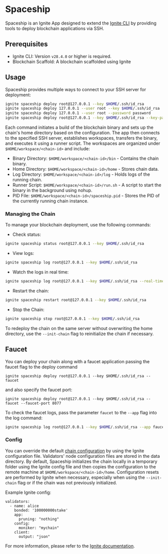 # Spaceship

Spaceship is an Ignite App designed to extend the [Ignite CLI](https://github.com/ignite/cli) by providing tools to
deploy blockchain applications via SSH.

## Prerequisites

* Ignite CLI: Version `v28.4.0` or higher is required.
* Blockchain Scaffold: A blockchain scaffolded using Ignite

## Usage

Spaceship provides multiple ways to connect to your SSH server for deployment:

```sh
ignite spaceship deploy root@127.0.0.1 --key $HOME/.ssh/id_rsa
ignite spaceship deploy 127.0.0.1 --user root --key $HOME/.ssh/id_rsa
ignite spaceship deploy 127.0.0.1 --user root --password password
ignite spaceship deploy root@127.0.0.1 --key $HOME/.ssh/id_rsa --key-password key_password
```

Each command initiates a build of the blockchain binary and sets up the chain's home directory based on the
configuration. The app then connects to the specified SSH server, establishes workspaces, transfers the binary, and
executes it using a runner script. The workspaces are organized under `$HOME/workspace/<chain-id>` and include:

- Binary Directory: `$HOME/workspace/<chain-id>/bin` - Contains the chain binary.
- Home Directory: `$HOME/workspace/<chain-id>/home` - Stores chain data.
- Log Directory: `$HOME/workspace/<chain-id>/log` - Holds logs of the running chain.
- Runner Script: `$HOME/workspace/<chain-id>/run.sh` - A script to start the binary in the background using nohup.
- PID File: `$HOME/workspace/<chain-id>/spaceship.pid` - Stores the PID of the currently running chain instance.

### Managing the Chain

To manage your blockchain deployment, use the following commands:

- Check status:

```sh
ignite spaceship status root@127.0.0.1 --key $HOME/.ssh/id_rsa
```

- View logs:

```sh
ignite spaceship log root@127.0.0.1 --key $HOME/.ssh/id_rsa
```

- Watch the logs in real time:

```sh
ignite spaceship log root@127.0.0.1 --key $HOME/.ssh/id_rsa --real-time
```

- Restart the chain:

```sh
ignite spaceship restart root@127.0.0.1 --key $HOME/.ssh/id_rsa
```

- Stop the Chain:

```sh
ignite spaceship stop root@127.0.0.1 --key $HOME/.ssh/id_rsa
```

To redeploy the chain on the same server without overwriting the home directory, use the `--init-chain` flag to
reinitialize the chain if necessary.

## Faucet

You  can deploy your chain along with a faucet application passing the faucet flag to the deploy command

```ssh
ignite spaceship deploy root@127.0.0.1 --key $HOME/.ssh/id_rsa --faucet
```

and also specify the faucet port:

```ssh
ignite spaceship deploy root@127.0.0.1 --key $HOME/.ssh/id_rsa --faucet --faucet-port 8077
```

To check the faucet logs, pass the parameter `faucet` to the `--app` flag into the log command:

```sh
ignite spaceship log root@127.0.0.1 --key $HOME/.ssh/id_rsa --app faucet
```

### Config

You can override the default [chain configuration](https://docs.ignite.com/references/config#validators) by using the
Ignite configuration file. Validators' node configuration files are stored in the data directory. By default, Spaceship
initializes the chain locally in a temporary folder using the Ignite config file and then copies the configuration to
the remote machine at `$HOME/workspace/<chain-id>/home`.
Configuration resets are performed by Ignite when necessary, especially when using the `--init-chain` flag or if the chain
was not previously initialized.

Example Ignite config:

```
validators:
  - name: alice
    bonded: '100000000stake'
    app:
      pruning: "nothing"
    config:
      moniker: "mychain"
    client:
      output: "json"
```

For more information, please refer to the [Ignite documentation](https://docs.ignite.com).
